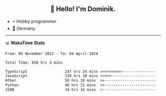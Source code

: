 <h2 align="center">👋 Hello! I'm Dominik.</h2>

- ⚡ Hobby programmer
- 📍 Germany

---
📊 **WakaTime Stats**
<!--START_SECTION:waka-->

```txt
From: 09 November 2022 - To: 04 April 2024

Total Time: 650 hrs 4 mins

TypeScript                 247 hrs 34 mins >>>>>>>>>>---------------   38.09 %
JavaScript                 139 hrs 38 mins >>>>>--------------------   21.48 %
Other                      50 hrs 10 mins  >>-----------------------   07.72 %
Python                     40 hrs 21 mins  >>-----------------------   06.21 %
JSON                       34 hrs 14 mins  >------------------------   05.27 %
```

<!--END_SECTION:waka-->
